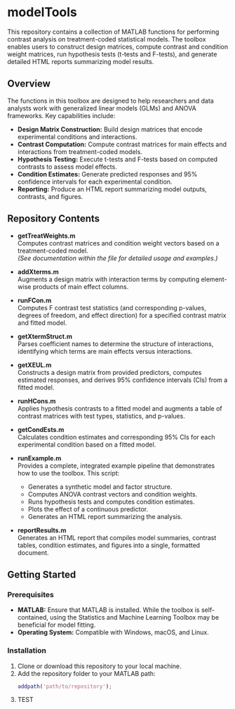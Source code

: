 # modelTools

This repository contains a collection of MATLAB functions for performing contrast analysis on treatment-coded statistical models. The toolbox enables users to construct design matrices, compute contrast and condition weight matrices, run hypothesis tests (t-tests and F-tests), and generate detailed HTML reports summarizing model results.

## Overview

The functions in this toolbox are designed to help researchers and data analysts work with generalized linear models (GLMs) and ANOVA frameworks. Key capabilities include:

- **Design Matrix Construction:** Build design matrices that encode experimental conditions and interactions.
- **Contrast Computation:** Compute contrast matrices for main effects and interactions from treatment-coded models.
- **Hypothesis Testing:** Execute t-tests and F-tests based on computed contrasts to assess model effects.
- **Condition Estimates:** Generate predicted responses and 95% confidence intervals for each experimental condition.
- **Reporting:** Produce an HTML report summarizing model outputs, contrasts, and figures.

## Repository Contents

- **getTreatWeights.m**  
  Computes contrast matrices and condition weight vectors based on a treatment-coded model.  
  *(See documentation within the file for detailed usage and examples.)*

- **addXterms.m**  
  Augments a design matrix with interaction terms by computing element-wise products of main effect columns.

- **runFCon.m**  
  Computes F contrast test statistics (and corresponding p-values, degrees of freedom, and effect direction) for a specified contrast matrix and fitted model.

- **getXtermStruct.m**  
  Parses coefficient names to determine the structure of interactions, identifying which terms are main effects versus interactions.

- **getXEUL.m**  
  Constructs a design matrix from provided predictors, computes estimated responses, and derives 95% confidence intervals (CIs) from a fitted model.

- **runHCons.m**  
  Applies hypothesis contrasts to a fitted model and augments a table of contrast matrices with test types, statistics, and p-values.

- **getCondEsts.m**  
  Calculates condition estimates and corresponding 95% CIs for each experimental condition based on a fitted model.

- **runExample.m**  
  Provides a complete, integrated example pipeline that demonstrates how to use the toolbox. This script:
  - Generates a synthetic model and factor structure.
  - Computes ANOVA contrast vectors and condition weights.
  - Runs hypothesis tests and computes condition estimates.
  - Plots the effect of a continuous predictor.
  - Generates an HTML report summarizing the analysis.

- **reportResults.m**  
  Generates an HTML report that compiles model summaries, contrast tables, condition estimates, and figures into a single, formatted document.

## Getting Started

### Prerequisites

- **MATLAB:** Ensure that MATLAB is installed. While the toolbox is self-contained, using the Statistics and Machine Learning Toolbox may be beneficial for model fitting.
- **Operating System:** Compatible with Windows, macOS, and Linux.

### Installation

1. Clone or download this repository to your local machine.
2. Add the repository folder to your MATLAB path:
   ```matlab
   addpath('path/to/repository');
   ```
3. TEST

